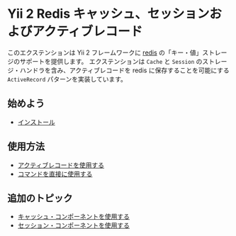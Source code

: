 Yii 2 Redis キャッシュ、セッションおよびアクティブレコード
==========================================================

このエクステンションは Yii 2 フレームワークに [redis](http://redis.io/) の「キー・値」ストレージのサポートを提供します。
エクステンションは `Cache` と `Session` のストレージ・ハンドラを含み、アクティブレコードを redis に保存することを可能にする `ActiveRecord` パターンを実装しています。


始めよう
--------

* [インストール](installation.md)

使用方法
--------

* [アクティブレコードを使用する](usage-ar.md)
* [コマンドを直接に使用する](usage-commands.md)

追加のトピック
-----------------

* [キャッシュ・コンポーネントを使用する](topics-cache.md)
* [セッション・コンポーネントを使用する](topics-session.md)
